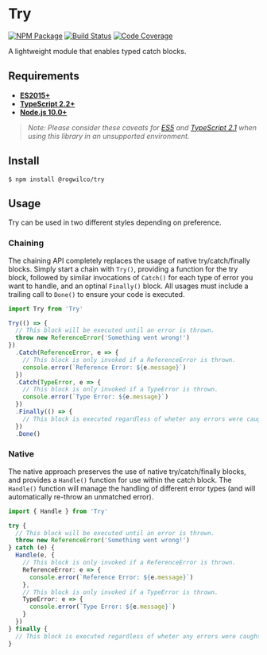 # Try

[![NPM Package][npm-image]][npm-url]
[![Build Status][ci-image]][ci-url]
[![Code Coverage][coverage-image]][coverage-url]

A lightweight module that enables typed catch blocks.

## Requirements

- **[ES2015+](http://www.ecma-international.org/ecma-262/6.0/)**
- **[TypeScript 2.2+](https://www.typescriptlang.org/docs/handbook/release-notes/typescript-2-2.html)**
- **[Node.js 10.0+](https://github.com/nodejs/node/blob/master/doc/changelogs/CHANGELOG_V10.md#10.0.0)**

> _Note: Please consider these caveats for [ES5](https://stackoverflow.com/questions/41102060/typescript-extending-error-class) and [TypeScript 2.1](https://github.com/Microsoft/TypeScript-wiki/blob/master/Breaking-Changes.md#extending-built-ins-like-error-array-and-map-may-no-longer-work) when using this library in an unsupported environment._

## Install

```
$ npm install @rogwilco/try
```

## Usage

Try can be used in two different styles depending on preference.

### Chaining

The chaining API completely replaces the usage of native try/catch/finally
blocks. Simply start a chain with `Try()`, providing a function for the try block,
followed by similar invocations of `Catch()` for each type of error you want to
handle, and an optinal `Finally()` block. All usages must include a trailing
call to `Done()` to ensure your code is executed.

```typescript
import Try from 'Try'

Try(() => {
  // This block will be executed until an error is thrown.
  throw new ReferenceError('Something went wrong!')
})
  .Catch(ReferenceError, e => {
    // This block is only invoked if a ReferenceError is thrown.
    console.error(`Reference Error: ${e.message}`)
  })
  .Catch(TypeError, e => {
    // This block is only invoked if a TypeError is thrown.
    console.error(`Type Error: ${e.message}`)
  })
  .Finally(() => {
    // This block is executed regardless of wheter any errors were caught.
  })
  .Done()
```

### Native

The native approach preserves the use of native try/catch/finally blocks, and
provides a `Handle()` function for use within the catch block. The `Handle()`
function will manage the handling of different error types (and will
automatically re-throw an unmatched error).

```typescript
import { Handle } from 'Try'

try {
  // This block will be executed until an error is thrown.
  throw new ReferenceError('Something went wrong!')
} catch (e) {
  Handle(e, {
    // This block is only invoked if a ReferenceError is thrown.
    ReferenceError: e => {
      console.error(`Reference Error: ${e.message}`)
    },
    // This block is only invoked if a TypeError is thrown.
    TypeError: e => {
      console.error(`Type Error: ${e.message}`)
    }
  })
} finally {
  // This block is executed regardless of wheter any errors were caught.
}
```

[npm-image]: https://img.shields.io/npm/v/@rogwilco/try?logo=npm&logoColor=white
[npm-url]: https://www.npmjs.com/package/@rogwilco/try
[ci-image]: https://img.shields.io/github/workflow/status/rogwilco/try/CI?logo=GitHub&logoColor=white
[ci-url]: https://github.com/RogWilco/try/actions?query=workflow%3ACI
[coverage-image]: https://img.shields.io/codecov/c/github/rogwilco/try?logo=codecov&logoColor=white
[coverage-url]: https://codecov.io/gh/rogwilco/try
